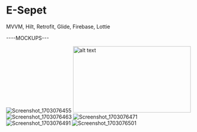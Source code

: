 # E-Sepet
 MVVM, Hilt, Retrofit, Glide, Firebase, Lottie


----MOCKUPS---

![Screenshot_1703076455](https://github.com/aliberkaygdk/E-Sepet/assets/63061883/9a943066-466f-43d0-9412-978010bf1d4f)
<img src="https://github.com/aliberkaygdk/E-Sepet/assets/63061883/9a943066-466f-43d0-9412-978010bf1d4f" alt="alt text" width="320" height="180">
![Screenshot_1703076463](https://github.com/aliberkaygdk/E-Sepet/assets/63061883/82c2ae28-9cfd-46c6-b8b6-e07eae7ab42f)
![Screenshot_1703076471](https://github.com/aliberkaygdk/E-Sepet/assets/63061883/a513a3ff-5c84-4c9d-8c26-7f28c1a85bea)
![Screenshot_1703076491](https://github.com/aliberkaygdk/E-Sepet/assets/63061883/8f3a89b9-9d47-4b4c-b150-125932df70ab)
![Screenshot_1703076501](https://github.com/aliberkaygdk/E-Sepet/assets/63061883/01f4b3b9-0ad3-41a4-857e-e52f6a303325)



